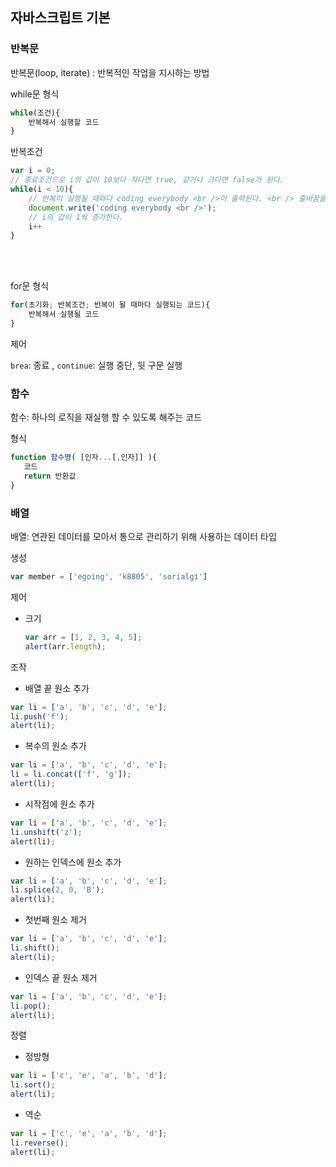 ## 자바스크립트 기본
### 반복문

반복문(loop, iterate) : 반복적인 작업을 지시하는 방법<br> 

while문 형식<br> 

```jsx
while(조건){
	반복해서 실행할 코드
}
```

반복조건 <br> 

```jsx
var i = 0;
// 종료조건으로 i의 값이 10보다 작다면 true, 같거나 크다면 false가 된다.
while(i < 10){
    // 반복이 실행될 때마다 coding everybody <br />이 출력된다. <br /> 줄바꿈을 의미하는 HTML 태그
    document.write('coding everybody <br />');
    // i의 값이 1씩 증가한다.
    i++
}
```

<br><br>

for문 형식

```jsx
for(초기화; 반복조건; 반복이 될 때마다 실행되는 코드){
    반복해서 실행될 코드
}
```

제어 <br> 

 `brea`: 종료 , `continue`: 실행 중단, 뒷 구문 실행

### 함수

함수: 하나의 로직을 재실행 할 수 있도록 해주는 코드 <br> 

형식

```jsx
function 함수명( [인자...[,인자]] ){
   코드
   return 반환값
}
```

### 배열

배열: 연관된 데이터를 모아서 통으로 관리하기 위해 사용하는 데이터 타입 <br> 

생성

```jsx
var member = ['egoing', 'k8805', 'sorialgi']
```

제어

- 크기

    ```jsx
    var arr = [1, 2, 3, 4, 5];
    alert(arr.length);
    ```

조작

- 배열 끝 원소 추가

```jsx
var li = ['a', 'b', 'c', 'd', 'e'];
li.push('f');
alert(li);
```

- 복수의 원소 추가

```jsx
var li = ['a', 'b', 'c', 'd', 'e'];
li = li.concat(['f', 'g']);
alert(li);
```

- 시작점에 원소 추가

```jsx
var li = ['a', 'b', 'c', 'd', 'e'];
li.unshift('z');
alert(li);
```

- 원하는 인덱스에 원소 추가

```jsx
var li = ['a', 'b', 'c', 'd', 'e'];
li.splice(2, 0, 'B');
alert(li);
```

- 첫번째 원소 제거

```jsx
var li = ['a', 'b', 'c', 'd', 'e'];
li.shift();
alert(li);
```

- 인덱스 끝 원소 제거

```jsx
var li = ['a', 'b', 'c', 'd', 'e'];
li.pop();
alert(li);
```

정렬

- 정방형

```jsx
var li = ['c', 'e', 'a', 'b', 'd'];
li.sort();
alert(li);
```

- 역순

```jsx
var li = ['c', 'e', 'a', 'b', 'd'];
li.reverse();
alert(li);
```
